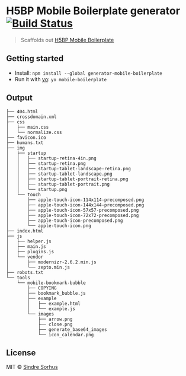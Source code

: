 # H5BP Mobile Boilerplate generator [![Build Status](https://travis-ci.org/h5bp/generator-mobile-boilerplate.svg?branch=master)](https://travis-ci.org/h5bp/generator-mobile-boilerplate)

> Scaffolds out [H5BP Mobile Boilerplate](http://html5boilerplate.com/mobile/)


## Getting started

- Install: `npm install --global generator-mobile-boilerplate`
- Run it with [yo](https://github.com/yeoman/yo): `yo mobile-boilerplate`


## Output

```
├── 404.html
├── crossdomain.xml
├── css
│   ├── main.css
│   └── normalize.css
├── favicon.ico
├── humans.txt
├── img
│   ├── startup
│   │   ├── startup-retina-4in.png
│   │   ├── startup-retina.png
│   │   ├── startup-tablet-landscape-retina.png
│   │   ├── startup-tablet-landscape.png
│   │   ├── startup-tablet-portrait-retina.png
│   │   ├── startup-tablet-portrait.png
│   │   └── startup.png
│   └── touch
│       ├── apple-touch-icon-114x114-precomposed.png
│       ├── apple-touch-icon-144x144-precomposed.png
│       ├── apple-touch-icon-57x57-precomposed.png
│       ├── apple-touch-icon-72x72-precomposed.png
│       ├── apple-touch-icon-precomposed.png
│       └── apple-touch-icon.png
├── index.html
├── js
│   ├── helper.js
│   ├── main.js
│   ├── plugins.js
│   └── vendor
│       ├── modernizr-2.6.2.min.js
│       └── zepto.min.js
├── robots.txt
└── tools
    └── mobile-bookmark-bubble
        ├── COPYING
        ├── bookmark_bubble.js
        ├── example
        │   ├── example.html
        │   └── example.js
        └── images
            ├── arrow.png
            ├── close.png
            ├── generate_base64_images
            └── icon_calendar.png
```


## License

MIT © [Sindre Sorhus](http://sindresorhus.com)
